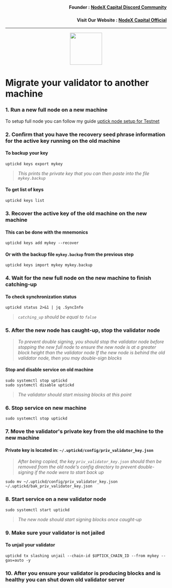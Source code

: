 <h3><p style="font-size:14px" align="right">Founder :
<a href="https://discord.gg/nodexcapital" target="_blank">NodeX Capital Discord Community</a></p></h3>
<h3><p style="font-size:14px" align="right">Visit Our Website :
<a href="https://discord.gg/nodexcapital" target="_blank">NodeX Capital Official</a></p></h3>
<hr>

<p align="center">
  <img height="100" height="auto" src="https://user-images.githubusercontent.com/50621007/171044333-016e348d-1d96-4d00-8dce-f7de45aa9f84.png">
</p>

# Migrate your validator to another machine

### 1. Run a new full node on a new machine
To setup full node you can follow my guide [uptick node setup for Testnet](https://github.com/kj89/testnet_manuals/blob/main/uptick/README.md)

### 2. Confirm that you have the recovery seed phrase information for the active key running on the old machine

#### To backup your key
```
uptickd keys export mykey
```
> _This prints the private key that you can then paste into the file `mykey.backup`_

#### To get list of keys
```
uptickd keys list
```

### 3. Recover the active key of the old machine on the new machine

#### This can be done with the mnemonics
```
uptickd keys add mykey --recover
```

#### Or with the backup file `mykey.backup` from the previous step
```
uptickd keys import mykey mykey.backup
```

### 4. Wait for the new full node on the new machine to finish catching-up

#### To check synchronization status
```
uptickd status 2>&1 | jq .SyncInfo
```
> _`catching_up` should be equal to `false`_

### 5. After the new node has caught-up, stop the validator node

> _To prevent double signing, you should stop the validator node before stopping the new full node to ensure the new node is at a greater block height than the validator node_
> _If the new node is behind the old validator node, then you may double-sign blocks_

#### Stop and disable service on old machine
```
sudo systemctl stop uptickd
sudo systemctl disable uptickd
```
> _The validator should start missing blocks at this point_

### 6. Stop service on new machine
```
sudo systemctl stop uptickd
```

### 7. Move the validator's private key from the old machine to the new machine
#### Private key is located in: `~/.uptickd/config/priv_validator_key.json`

> _After being copied, the key `priv_validator_key.json` should then be removed from the old node's config directory to prevent double-signing if the node were to start back up_
```
sudo mv ~/.uptickd/config/priv_validator_key.json ~/.uptickd/bak_priv_validator_key.json
```

### 8. Start service on a new validator node
```
sudo systemctl start uptickd
```
> _The new node should start signing blocks once caught-up_

### 9. Make sure your validator is not jailed
#### To unjail your validator
```
uptickd tx slashing unjail --chain-id $UPTICK_CHAIN_ID --from mykey --gas=auto -y
```

### 10. After you ensure your validator is producing blocks and is healthy you can shut down old validator server
